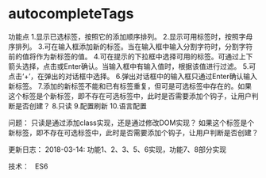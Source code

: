 # autocompleteTags

功能点
	 1.显示已选标签，按照它的添加顺序排列。
	 2.显示可用标签时，按照字母序排列。
	 3.可在输入框添加新的标签。当在输入框中输入分割字符时，分割字符前的值将作为新标签的值。
	 4.可在提示的下拉框中选择可用的标签。可通过上下箭头选择，点击或Enter确认。当输入框中有输入值时，根据该值进行过滤。
	 5.可点击‘+’，在弹出的对话框中选择。
	 6.弹出对话框中的输入框只通过Enter确认输入新标签。
	 7.添加的新标签不能和已有标签重复，但可是可选标签中存在的。如果这个标签是个新标签，即不存在可选标签中，此时是否需要添加个钩子，让用户判断是否创建？
	 8.只读
	 9.配置刷新
   	10.语言配置
   
问题：
  只读是通过添加class实现，还是通过修改DOM实现？
  如果这个标签是个新标签，即不存在可选标签中，此时是否需要添加个钩子，让用户判断是否创建？
  
更新日志：
  2018-03-14: 功能1、2、3、5、6实现，功能7、8部分实现
  
技术：
  ES6
